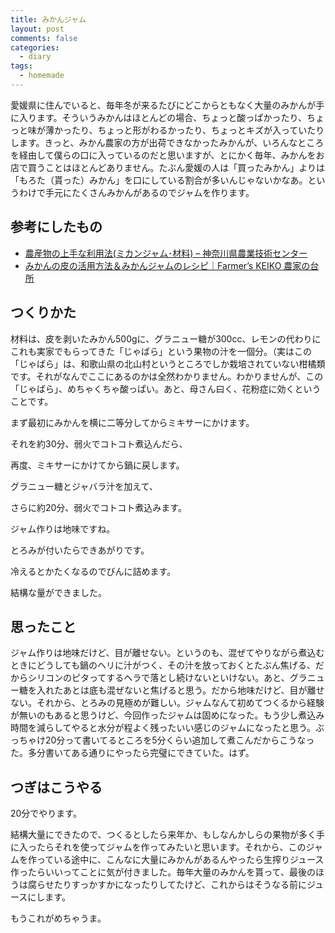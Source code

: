 ```yaml
---
title: みかんジャム
layout: post
comments: false
categories:
  - diary
tags:
  - homemade
---
```


愛媛県に住んでいると、毎年冬が来るたびにどこからともなく大量のみかんが手に入ります。そういうみかんはほとんどの場合、ちょっと酸っぱかったり、ちょっと味が薄かったり、ちょっと形がわるかったり、ちょっとキズが入っていたりします。きっと、みかん農家の方が出荷できなかったみかんが、いろんなところを経由して僕らの口に入っているのだと思いますが、とにかく毎年、みかんをお店で買うことはほとんどありません。たぶん愛媛の人は「買ったみかん」よりは「もろた（貰った）みかん」を口にしている割合が多いんじゃないかなあ。というわけで手元にたくさんみかんがあるのでジャムを作ります。

## 参考にしたもの

*   [農産物の上手な利用法(ミカンジャム･材料) &#8211; 神奈川県農業技術センター][1]
*   [みかんの皮の活用方法＆みかんジャムのレシピ｜Farmer&#8217;s KEIKO 農家の台所][2]

## つくりかた

材料は、皮を剥いたみかん500gに、グラニュー糖が300cc、レモンの代わりにこれも実家でもらってきた「じゃばら」という果物の汁を一個分。（実はこの「じゃばら」は、和歌山県の北山村というところでしか栽培されていない柑橘類です。それがなんでここにあるのかは全然わかりません。わかりませんが、この「じゃばら」、めちゃくちゃ酸っぱい。あと、母さん曰く、花粉症に効くということです。

<amp-img src="/img/uploads/2012/02/made-orange-jam-1.jpg" alt="" width="600" height="450" layout="responsive"></amp-img>

まず最初にみかんを横に二等分してからミキサーにかけます。

<amp-img class="v-img" src="/img/uploads/2012/02/made-orange-jam-2.jpg" alt="" width="450" height="600" layout="responsive"></amp-img>

それを約30分、弱火でコトコト煮込んだら、

再度、ミキサーにかけてから鍋に戻します。

<amp-img src="/img/uploads/2012/02/made-orange-jam-3.jpg" alt="" width="600" height="450" layout="responsive"></amp-img>

グラニュー糖とジャバラ汁を加えて、

さらに約20分、弱火でコトコト煮込みます。

ジャム作りは地味ですね。

<amp-img src="/img/uploads/2012/02/made-orange-jam-4.jpg" alt="" width="600" height="450" layout="responsive"></amp-img>

とろみが付いたらできあがりです。

冷えるとかたくなるのでびんに詰めます。

<amp-img src="/img/uploads/2012/02/made-orange-jam-5.jpg" alt="" width="600" height="450" layout="responsive"></amp-img>

結構な量ができました。

## 思ったこと

ジャム作りは地味だけど、目が離せない。というのも、混ぜてやりながら煮込むときにどうしても鍋のヘリに汁がつく、その汁を放っておくとたぶん焦げる、だからシリコンのピタってするヘラで落とし続けないといけない。あと、グラニュー糖を入れたあとは底も混ぜないと焦げると思う。だから地味だけど、目が離せない。それから、とろみの見極めが難しい。ジャムなんて初めてつくるから経験が無いのもあると思うけど、今回作ったジャムは固めになった。もう少し煮込み時間を減らしてやると水分が程よく残ったいい感じのジャムになったと思う。ぶっちゃけ20分って書いてるところを5分くらい追加して煮こんだからこうなった。多分書いてある通りにやったら完璧にできていた。はず。

## つぎはこうやる

20分でやります。

結構大量にできたので、つくるとしたら来年か、もしなんかしらの果物が多く手に入ったらそれを使ってジャムを作ってみたいと思います。それから、このジャムを作っている途中に、こんなに大量にみかんがあるんやったら生搾りジュース作ったらいいってことに気が付きました。毎年大量のみかんを貰って、最後のほうは腐らせたりすっかすかになったりしてたけど、これからはそうなる前にジュースにします。

<amp-img src="/img/uploads/2012/02/made-orange-jam-6.jpg" alt="" width="600" height="449" layout="responsive"></amp-img>

もうこれがめちゃうま。


 [1]: http://www.agri-kanagawa.jp/nosoken/nousankako/mikan-jam/mikan-jam-001.htm "農産物の上手な利用法(ミカンジャム･材料) - 神奈川県農業技術センター"
 [2]: http://ameblo.jp/farmers-keiko/entry-10785120793.html "みかんの皮の活用方法＆みかんジャムのレシピ｜Farmer's KEIKO 農家の台所"
 [3]: /img/uploads/2012/02/made-orange-jam-1.jpg
 [4]: /img/uploads/2012/02/made-orange-jam-2.jpg
 [5]: /img/uploads/2012/02/made-orange-jam-3.jpg
 [6]: /img/uploads/2012/02/made-orange-jam-4.jpg
 [7]: /img/uploads/2012/02/made-orange-jam-5.jpg
 [8]: /img/uploads/2012/02/made-orange-jam-6.jpg
